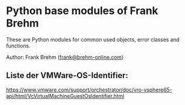 Python base modules of Frank Brehm
==================================

These are Python modules for common used objects, error classes and functions.

Author: Frank Brehm (<frank@brehm-online.com>)


Liste der VMWare-OS-Identifier:
-------------------------------

https://www.vmware.com/support/orchestrator/doc/vro-vsphere65-api/html/VcVirtualMachineGuestOsIdentifier.html



